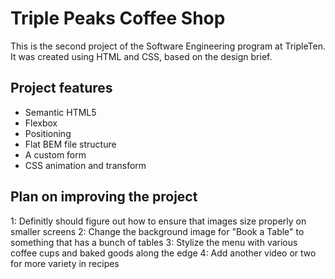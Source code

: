 # Triple Peaks Coffee Shop

This is the second project of the Software Engineering program at TripleTen. It was created using HTML and CSS, based on the design brief.

## Project features

- Semantic HTML5
- Flexbox
- Positioning
- Flat BEM file structure
- A custom form
- CSS animation and transform

## Plan on improving the project

1: Definitly should figure out how to ensure that images size properly on smaller screens
2: Change the background image for "Book a Table" to something that has a bunch of tables
3: Stylize the menu with various coffee cups and baked goods along the edge
4: Add another video or two for more variety in recipes
